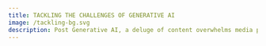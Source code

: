 ```yaml
---
title: TACKLING THE CHALLENGES OF GENERATIVE AI
image: /tackling-bg.svg
description: Post Generative AI, a deluge of content overwhelms media platforms, obstructing curation and visibility. Low-quality content will erode the media experience. The proliferation of Fake Content will amplify misinformation, worsened by a dearth of impartial creditability metrics. AI bias in media, disproportionately affecting marginalized communities, exacerbates social inequality. Mindplex is at the forefront of developing AI and Blockchain tools to address these challenges.
---
```

